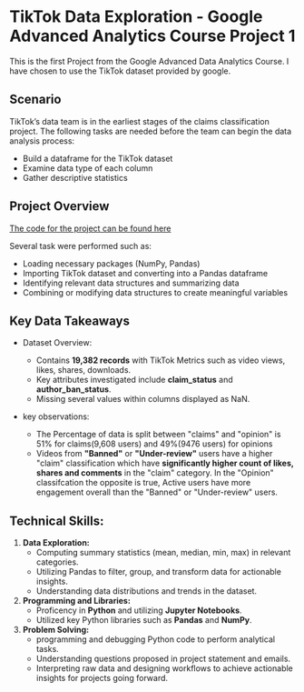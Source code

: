 # TikTok Data Exploration - Google Advanced Analytics Course Project 1
This is the first Project from the Google Advanced Data Analytics Course. I have chosen to use the TikTok dataset provided by google.

## Scenario
TikTok’s data team is in the earliest stages of the claims classification project. The following tasks are needed before the team can begin the data analysis process:
- Build a dataframe for the TikTok dataset
- Examine data type of each column
- Gather descriptive statistics

## Project Overview
[The code for the project can be found here](https://github.com/SimpleStepper/GADA_Project_1-TikTok_Data_Exploration/blob/main/Course%202%20-%20TikTok%20Python%20Project.ipynb)

Several task were performed such as: 
- Loading necessary packages (NumPy, Pandas)
- Importing TikTok dataset and converting into a Pandas dataframe
- Identifying relevant data structures and summarizing data
- Combining or modifying data structures to create meaningful variables
  
## Key Data Takeaways
- Dataset Overview:
  - Contains **19,382 records** with TikTok Metrics such as video views, likes, shares, downloads.
  - Key attributes investigated include **claim_status** and **author_ban_status**.
  - Missing several values within columns displayed as NaN.
      
- key observations:
  - The Percentage of data is split between "claims" and "opinion" is 51% for claims(9,608 users) and 49%(9476 users) for opinions
  - Videos from **"Banned"** or **"Under-review"** users have a higher "claim" classification which have **significantly higher count of likes, shares and comments** in the "claim" category. In the "Opinion" classifcation the opposite is true, Active users have more engagement overall than the "Banned" or "Under-review" users.

## Technical Skills:
1. **Data Exploration:**
     - Computing summary statistics (mean, median, min, max) in relevant categories.
     - Utilizing Pandas to filter, group, and transform data for actionable insights.
     - Understanding data distributions and trends in the dataset.
2. **Programming and Libraries:**
     - Proficency in **Python** and utilizing **Jupyter Notebooks**.
     - Utilized key Python libraries such as **Pandas** and **NumPy**.
3. **Problem Solving:**
     - programming and debugging Python code to perform analytical tasks.
     - Understanding questions proposed in project statement and emails.
     - Interpreting raw data and designing workflows to achieve actionable insights for projects going forward.
  

